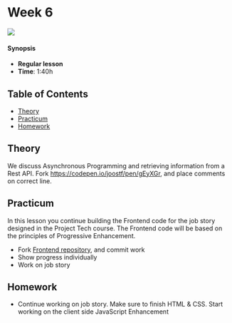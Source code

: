 <!--lint disable no-html-->

# Week 6

![][cover]

#### Synopsis

* **Regular lesson**
* **Time**: 1:40h

## Table of Contents

* [Theory](#theory)
* [Practicum](#practicum)
* [Homework](#homework)

## Theory

We discuss Asynchronous Programming and retrieving information from a Rest API.
Fork https://codepen.io/joostf/pen/gEyXGr, and place comments on correct line.

## Practicum

In this lesson you continue building the Frontend code for the job story designed in the Project Tech course. The Frontend code will be based on the principles of Progressive Enhancement.

* Fork [Frontend repository](https://github.com/cmda-bt/fe-course-18-19), and commit work
* Show progress individually
* Work on job story

## Homework

* Continue working on job story. Make sure to finish HTML & CSS. Start working on the client side JavaScript Enhancement

[cover]: https://eloquentjavascript.net/img/chapter_picture_11.jpg
